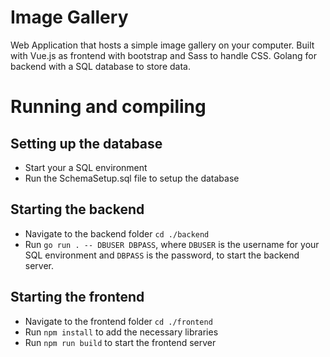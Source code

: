 # Image Gallery

Web Application that hosts a simple image gallery on your computer. Built with Vue.js as frontend with bootstrap and Sass to handle CSS. Golang for backend with a SQL database to store data.

# Running and compiling

## Setting up the database

- Start your a SQL environment
- Run the SchemaSetup.sql file to setup the database

## Starting the backend

- Navigate to the backend folder ```cd ./backend```
- Run ```go run . -- DBUSER DBPASS```, where ```DBUSER``` is the username for your SQL environment and ```DBPASS``` is the password, to start the backend server.

## Starting the frontend

- Navigate to the frontend folder ```cd ./frontend```
- Run ```npm install``` to add the necessary libraries
- Run ```npm run build``` to start the frontend server